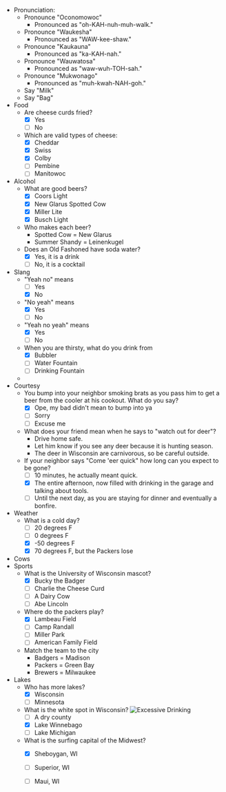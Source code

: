 - Pronunciation:
    - Pronounce "Oconomowoc"
        - Pronounced as "oh-KAH-nuh-muh-walk."
    - Pronounce "Waukesha"
        - Pronounced as "WAW-kee-shaw."
    - Pronounce "Kaukauna"
        - Pronounced as "ka-KAH-nah."
    - Pronounce "Wauwatosa"
        - Pronounced as "waw-wuh-TOH-sah."
    - Pronounce "Mukwonago"
        - Pronounced as "muh-kwah-NAH-goh."
    - Say "Milk"
    - Say "Bag"
- Food
    - Are cheese curds fried?
        - [x] Yes
        - [ ] No
    - Which are valid types of cheese:
        - [x] Cheddar
        - [x] Swiss
        - [x] Colby
        - [ ] Pembine
        - [ ] Manitowoc
- Alcohol
    - What are good beers?
        - [x] Coors Light
        - [x] New Glarus Spotted Cow
        - [x] Miller Lite
        - [x] Busch Light
    - Who makes each beer?
        - Spotted Cow = New Glarus
        - Summer Shandy = Leinenkugel
    - Does an Old Fashoned have soda water?
        - [x] Yes, it is a drink
        - [ ] No, it is a cocktail
- Slang
    - "Yeah no" means
        - [ ] Yes
        - [x] No
    - "No yeah" means
        - [x] Yes
        - [ ] No
    - "Yeah no yeah" means
        - [x] Yes
        - [ ] No
    - When you are thirsty, what do you drink from
        - [x] Bubbler
        - [ ] Water Fountain
        - [ ] Drinking Fountain
    - 
- Courtesy
    - You bump into your neighbor smoking brats as you pass him to get a beer from the cooler at his cookout. What do you say?
        - [x] Ope, my bad didn't mean to bump into ya
        - [ ] Sorry
        - [ ] Excuse me
    - What does your friend mean when he says to "watch out for deer"?
        - Drive home safe.
        - Let him know if you see any deer because it is hunting season.
        - The deer in Wisconsin are carnivorous, so be careful outside.
    - If your neighbor says "Come 'eer quick" how long can you expect to be gone?
        - [ ] 10 minutes, he actually meant quick.
        - [x] The entire afternoon, now filled with drinking in the garage and talking about tools.
        - [ ] Until the next day, as you are staying for dinner and eventually a bonfire.
- Weather
    - What is a cold day?
        - [ ] 20 degrees F
        - [ ] 0 degrees F
        - [x] -50 degrees F
        - [x] 70 degrees F, but the Packers lose
- Cows
- Sports
    - What is the University of Wisconsin mascot?
        - [x] Bucky the Badger
        - [ ] Charlie the Cheese Curd
        - [ ] A Dairy Cow
        - [ ] Abe Lincoln
    - Where do the packers play?
        - [x] Lambeau Field
        - [ ] Camp Randall
        - [ ] Miller Park
        - [ ] American Family Field
    - Match the team to the city
        - Badgers = Madison
        - Packers = Green Bay
        - Brewers = Milwaukee
- Lakes
    - Who has more lakes?
        - [x] Wisconsin
        - [ ] Minnesota
    - What is the white spot in Wisconsin? 
    ![Excessive Drinking](https://wgntv.com/wp-content/uploads/sites/5/2021/05/percentage-of-excessive-drinking-e1622235170593.jpg?w=1280)
        - [ ] A dry county
        - [x] Lake Winnebago
        - [ ] Lake Michigan
    - What is the surfing capital of the Midwest?
        - [x] Sheboygan, WI
        - [ ] Superior, WI
        - [ ] Maui, WI




    